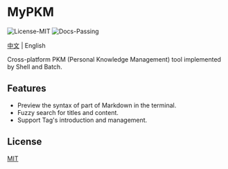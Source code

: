 # MyPKM

![License-MIT](https://img.shields.io/badge/License-MIT-blue.svg)
![Docs-Passing](https://img.shields.io/badge/Docs-Passing-green.svg)

[中文](docs/README-CN.md) | English

Cross-platform PKM (Personal Knowledge Management) tool implemented by Shell and Batch.

## Features

+ Preview the syntax of part of Markdown in the terminal.
+ Fuzzy search for titles and content.
+ Support Tag's introduction and management.

## License

[MIT](LICENSE)

